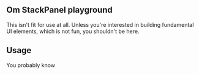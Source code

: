 ## Om StackPanel playground

This isn't fit for use at all. Unless you're interested in building fundamental UI elements, which is not fun, you shouldn't be here.

## Usage

You probably know
